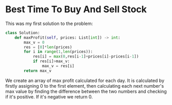 # Best Time To Buy And Sell Stock
This was my first solution to the problem:
```python
class Solution:
    def maxProfit(self, prices: List[int]) -> int:
        max_v = 0
        res = [0]*len(prices)
        for i in range(1,len(prices)):
            res[i] = max(0,res[i-1]+prices[i]-prices[i-1])
            if res[i]>max_v:
                max_v = res[i]
        return max_v
```
We create an array of max profit calculated for each day. It is calculated by firstly assigning 0 to the first element, then calculating each next number's max value by finding the difference between the two numbers and checking if it's positive. If it's negative we return 0.
